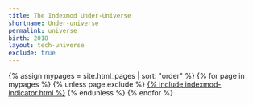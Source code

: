 ```yaml
---
title: The Indexmod Under-Universe
shortname: Under-universe
permalink: universe
birth: 2018
layout: tech-universe
exclude: true
---
```

<wrap>
<p>
{% assign mypages = site.html_pages | sort: "order" %}
{% for page in mypages %}
{% unless page.exclude %}
<a href="{{ page.permalink | absolute_url }}">{% include indexmod-indicator.html %}</a>
{% endunless %}
{% endfor %}
</p>
</wrap>
